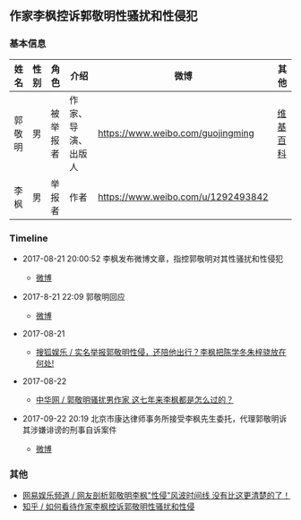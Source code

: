 ## 作家李枫控诉郭敬明性骚扰和性侵犯



### 基本信息

| 姓名   | 性别   | 角色   | 介绍        | 微博                                 | 其他                                       |
| ---- | ---- | ---- | --------- | ---------------------------------- | ---------------------------------------- |
| 郭敬明  | 男    | 被举报者 | 作家、导演、出版人 | https://www.weibo.com/guojingming  | [维基百科](https://zh.wikipedia.org/zh-hans/%E9%83%AD%E6%95%AC%E6%98%8E) |
| 李枫   | 男    | 举报者  | 作者        | https://www.weibo.com/u/1292493842 |                                          |



### Timeline

* 2017-08-21 20:00:52
  李枫发布微博文章，指控郭敬明对其性骚扰和性侵犯

  * [微博](https://www.weibo.com/ttarticle/p/show?id=2309404143273538153954&display=0&retcode=6102)

* 2017-8-21 22:09 
  郭敬明回应

  * [微博](https://www.weibo.com/1188552450/FiaAr19CO)

* 2017-08-21 
  * [搜狐娱乐 / 实名举报郭敬明性侵，还陪他出行？李枫把陈学冬朱梓骁放在何处!](http://www.sohu.com/a/166290907_599354)

* 2017-08-22 
  * [中华网 / 郭敬明骚扰男作家 这七年来李枫都是怎么过的？](https://news.china.com/socialgd/10000169/20170822/31154300_all.html)

* 2017-09-22 20:19
  北京市康达律师事务所接受李枫先生委托，代理郭敬明诉其涉嫌诽谤的刑事自诉案件

  * [微博](https://www.weibo.com/1292493842/Fn1xC5vfd)



### 其他
* [网易娱乐频道 / 网友剖析郭敬明李枫"性侵"风波时间线 没有比这更清楚的了！](https://3g.163.com/ent/article/CVBO5NOA00039867.html)
* [知乎 / 如何看待作家李枫控诉郭敬明性骚扰和性侵](https://www.zhihu.com/question/64246171)
